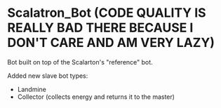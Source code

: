 # Scalatron_Bot (CODE QUALITY IS REALLY BAD THERE BECAUSE I DON'T CARE AND AM VERY LAZY)
Bot built on top of the Scalarton's "reference" bot.

Added new slave bot types:
* Landmine
* Collector (collects energy and returns it to the master)
